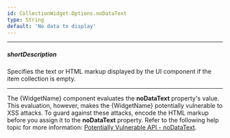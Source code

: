 ```yaml
---
id: CollectionWidget.Options.noDataText
type: String
default: 'No data to display'
---
```

---
##### shortDescription
Specifies the text or HTML markup displayed by the UI component if the item collection is empty.

---
The {WidgetName} component evaluates the **noDataText** property's value. This evaluation, however, makes the {WidgetName} potentially vulnerable to XSS attacks. To guard against these attacks, encode the HTML markup before you assign it to the **noDataText** property. Refer to the following help topic for more information: [Potentially Vulnerable API - noDataText](/concepts/Common/Security%20Considerations/20%20HTML%20Encoding/30%20Potentially%20Vulnerable%20API/noDataText.md '/Documentation/Guide/Common/Security_Considerations/#HTML_Encoding/Potentially_Vulnerable_API/noDataText').